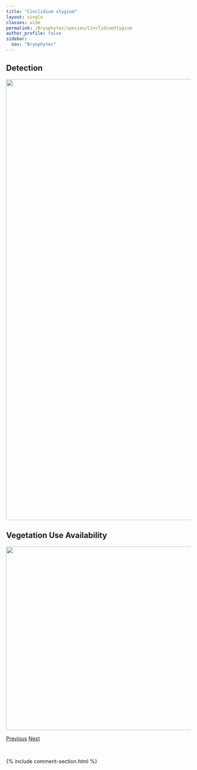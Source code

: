 ```yaml
---
title: "Cinclidium stygium"
layout: single
classes: wide
permalink: /Bryophytes/species/CinclidiumStygium
author_profile: false
sidebar:
  nav: "Bryophytes"
---
```


<h2>Detection</h2>

<a href="https://drive.google.com/uc?export=view&id=1p8aE1dDQBKIP2EMq8rB0It4rzD39Kl7C">
<img src="https://drive.google.com/uc?export=view&id=1p8aE1dDQBKIP2EMq8rB0It4rzD39Kl7C" height = "1200" width = "800">
</a>


<h2>Vegetation Use Availability</h2>

<a href="https://drive.google.com/uc?export=view&id=1zAx3P-YDcPkJzKBzU0Q6o0Ie0V8-g21i">
<img src="https://drive.google.com/uc?export=view&id=1zAx3P-YDcPkJzKBzU0Q6o0Ie0V8-g21i" height = "500" width = "1000">
</a>


<a href="/DevelopmentWebsite/Bryophytes/species/ChiloscyphusPallescensPolyanthos" class="pagination--pager" title="Chiloscyphus pallescens/polyanthos">Previous</a> <a href="/DevelopmentWebsite/Bryophytes/species/CladopodiellaFluitans" class="pagination--pager" title="Cladopodiella fluitans">Next</a>

<p>&nbsp;</p>

{% include comment-section.html %}
